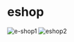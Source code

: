 # eshop
![e-shop1](https://user-images.githubusercontent.com/37103088/41061928-804d0e4c-69d4-11e8-8730-82b3ad239997.jpg)
![eshop2](https://user-images.githubusercontent.com/37103088/41061930-80c022ba-69d4-11e8-910d-86cecd3730cd.jpg)

